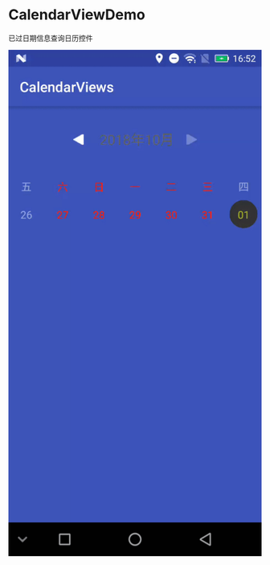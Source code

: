 # CalendarViewDemo
  已过日期信息查询日历控件

![](https://github.com/Mr-Ydr/Gif/blob/master/%E6%97%A5%E5%8E%86.gif)
